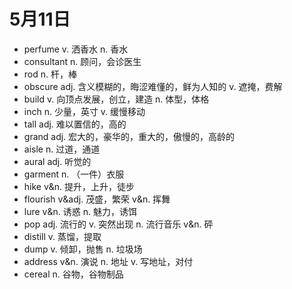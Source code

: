 # 5月11日

- perfume v. 洒香水 n. 香水
- consultant n. 顾问，会诊医生
- rod n. 杆，棒
- obscure adj. 含义模糊的，晦涩难懂的，鲜为人知的 v. 遮掩，费解
- build v. 向顶点发展，创立，建造 n. 体型，体格
- inch n. 少量，英寸 v. 缓慢移动
- tall adj. 难以置信的，高的
- grand adj. 宏大的，豪华的，重大的，傲慢的，高龄的
- aisle n. 过道，通道
- aural adj. 听觉的
- garment n. （一件）衣服
- hike v&n. 提升，上升，徒步
- flourish v&adj. 茂盛，繁荣 v&n. 挥舞
- lure v&n. 诱惑 n. 魅力，诱饵
- pop adj. 流行的 v. 突然出现 n. 流行音乐 v&n. 砰
- distill v. 蒸馏，提取
- dump v. 倾卸，抛售 n. 垃圾场
- address v&n. 演说 n. 地址 v. 写地址，对付
- cereal n. 谷物，谷物制品

